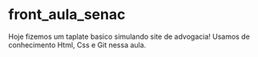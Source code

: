 # front_aula_senac

Hoje fizemos um taplate basico simulando site de advogacia!
Usamos de conhecimento Html, Css e Git nessa aula.

